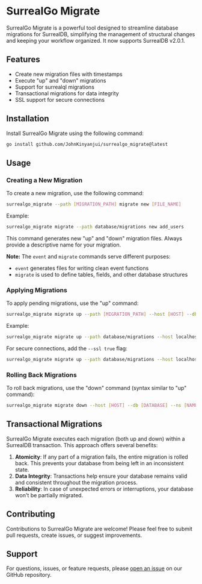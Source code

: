 # SurrealGo Migrate

SurrealGo Migrate is a powerful tool designed to streamline database migrations for SurrealDB, simplifying the management of structural changes and keeping your workflow organized. It now supports SurrealDB v2.0.1.

## Features

- Create new migration files with timestamps
- Execute "up" and "down" migrations
- Support for surrealql migrations
- Transactional migrations for data integrity
- SSL support for secure connections

## Installation

Install SurrealGo Migrate using the following command:

```bash
go install github.com/JohnKinyanjui/surrealgo_migrate@latest
```

## Usage

### Creating a New Migration

To create a new migration, use the following command:

```bash
surrealgo_migrate --path [MIGRATION_PATH] migrate new [FILE_NAME]
```

Example:

```bash
surrealgo_migrate migrate --path database/migrations new add_users
```

This command generates new "up" and "down" migration files. Always provide a descriptive name for your migration.

**Note:** The `event` and `migrate` commands serve different purposes:

- `event` generates files for writing clean event functions
- `migrate` is used to define tables, fields, and other database structures

### Applying Migrations

To apply pending migrations, use the "up" command:

```bash
surrealgo_migrate migrate up --path [MIGRATION_PATH] --host [HOST] --db [DATABASE] --ns [NAMESPACE] --user [USERNAME] --pass [PASSWORD]
```

Example:

```bash
surrealgo_migrate migrate up --path database/migrations --host localhost:8000 --db root --ns root --user root --pass root --path /internal/database/migrations
```

For secure connections, add the `--ssl true` flag:

```bash
surrealgo_migrate migrate up --path database/migrations --host localhost:8000 --db root --ns root --user root --pass root --ssl true
```

### Rolling Back Migrations

To roll back migrations, use the "down" command (syntax similar to "up" command):

```bash
surrealgo_migrate migrate down --host [HOST] --db [DATABASE] --ns [NAMESPACE] --user [USERNAME] --pass [PASSWORD] --path [MIGRATION_PATH]
```

## Transactional Migrations

SurrealGo Migrate executes each migration (both up and down) within a SurrealDB transaction. This approach offers several benefits:

1. **Atomicity**: If any part of a migration fails, the entire migration is rolled back. This prevents your database from being left in an inconsistent state.
2. **Data Integrity**: Transactions help ensure your database remains valid and consistent throughout the migration process.
3. **Reliability**: In case of unexpected errors or interruptions, your database won't be partially migrated.

## Contributing

Contributions to SurrealGo Migrate are welcome! Please feel free to submit pull requests, create issues, or suggest improvements.

## Support

For questions, issues, or feature requests, please [open an issue](https://github.com/JohnKinyanjui/surrealgo_migrate/issues) on our GitHub repository.
